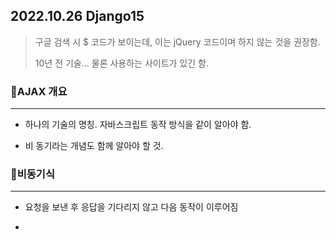 ## 2022.10.26 Django15



> 구글 검색 시 $ 코드가 보이는데, 이는 jQuery 코드이며 하지 않는 것을 권장함.
>
> 10년 전 기술... 물론 사용하는 사이트가 있긴 함.



### 📌AJAX 개요

---

- 하나의 기술의 명칭. 자바스크립트 동작 방식을 같이 알아야 함.

- 비 동기라는 개념도 함께 알아야 할 것.



### 📌비동기식

---

- 요청을 보낸 후 응답을 기다리지 않고 다음 동작이 이루어짐

- 
